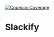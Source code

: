 [![Codecov Coverage](https://img.shields.io/codecov/c/github/AP-ero/slackify/master.svg?style=flat-square)](https://codecov.io/gh/Ap-ero/slackify/)

# Slackify
